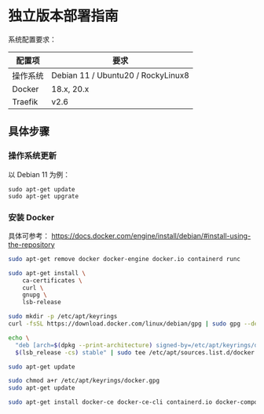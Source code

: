 # 独立版本部署指南

系统配置要求：

| 配置项 | 要求 |
|-------------|---------------------------------------|
| 操作系统 | Debian 11 / Ubuntu20 / RockyLinux8 |
| Docker | 18.x, 20.x |
| Traefik | v2.6 |

## 具体步骤

### 操作系统更新

以 Debian 11 为例：

```shell
sudo apt-get update
sudo apt-get upgrate
```

### 安装 Docker

具体可参考： https://docs.docker.com/engine/install/debian/#install-using-the-repository

```bash
sudo apt-get remove docker docker-engine docker.io containerd runc

sudo apt-get install \
    ca-certificates \
    curl \
    gnupg \
    lsb-release

sudo mkdir -p /etc/apt/keyrings
curl -fsSL https://download.docker.com/linux/debian/gpg | sudo gpg --dearmor -o /etc/apt/keyrings/docker.gpg

echo \
  "deb [arch=$(dpkg --print-architecture) signed-by=/etc/apt/keyrings/docker.gpg] https://download.docker.com/linux/debian \
  $(lsb_release -cs) stable" | sudo tee /etc/apt/sources.list.d/docker.list > /dev/null

sudo apt-get update

sudo chmod a+r /etc/apt/keyrings/docker.gpg
sudo apt-get update

sudo apt-get install docker-ce docker-ce-cli containerd.io docker-compose-plugin
```
